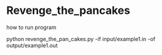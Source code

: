 # Revenge_the_pancakes

how to run program

 python revenge_the_pan_cakes.py -if input/example1.in -of output/example1.out
